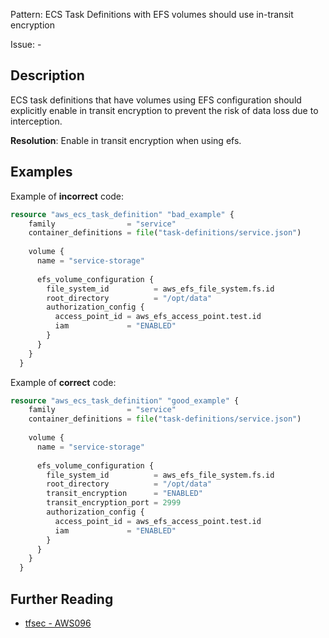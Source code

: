 Pattern: ECS Task Definitions with EFS volumes should use in-transit encryption

Issue: -

## Description

ECS task definitions that have volumes using EFS configuration should explicitly enable in transit encryption to prevent the risk of data loss due to interception.

**Resolution**: Enable in transit encryption when using efs.

## Examples

Example of **incorrect** code:

```terraform
resource "aws_ecs_task_definition" "bad_example" {
	family                = "service"
	container_definitions = file("task-definitions/service.json")
  
	volume {
	  name = "service-storage"
  
	  efs_volume_configuration {
		file_system_id          = aws_efs_file_system.fs.id
		root_directory          = "/opt/data"
		authorization_config {
		  access_point_id = aws_efs_access_point.test.id
		  iam             = "ENABLED"
		}
	  }
	}
  }
```

Example of **correct** code:

```terraform
resource "aws_ecs_task_definition" "good_example" {
	family                = "service"
	container_definitions = file("task-definitions/service.json")
  
	volume {
	  name = "service-storage"
  
	  efs_volume_configuration {
		file_system_id          = aws_efs_file_system.fs.id
		root_directory          = "/opt/data"
		transit_encryption      = "ENABLED"
		transit_encryption_port = 2999
		authorization_config {
		  access_point_id = aws_efs_access_point.test.id
		  iam             = "ENABLED"
		}
	  }
	}
  }
```

## Further Reading

* [tfsec - AWS096](https://tfsec.dev/docs/aws/AWS096/)